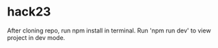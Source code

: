# hack23

After cloning repo, run npm install in terminal. Run 'npm run dev' to view
project in dev mode.
